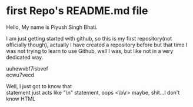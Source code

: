 # first Repo's README.md file
Hello, My name is Piyush Singh Bhati.<br>
<p>I am just getting started with github, so this is my first repository(not officially though), actually I have created a repository before but that time I was not trying to learn to use Github, well I was, but like not in a very dedicated way.</p>
uuhewvbf7isbvef<br>
ecwu7vecd<br>

Well, I just got to know that <br> statement just acts like "\n" statement, oops
\<\b\r\> maybe, shit...I don't know HTML<br>
